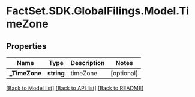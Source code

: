 # FactSet.SDK.GlobalFilings.Model.TimeZone

## Properties

Name | Type | Description | Notes
------------ | ------------- | ------------- | -------------
**_TimeZone** | **string** | timeZone | [optional] 

[[Back to Model list]](../README.md#documentation-for-models) [[Back to API list]](../README.md#documentation-for-api-endpoints) [[Back to README]](../README.md)

